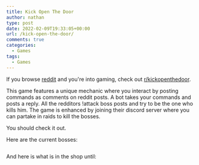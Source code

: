```yaml
---
title: Kick Open The Door
author: nathan
type: post
date: 2022-02-09T19:33:05+00:00
url: /kick-open-the-door/
comments: true
categories:
  - Games
tags:
  - Games
---
```

If you browse [reddit][1] and you're into gaming, check out [r/kickopenthedoor][2].

<!--more-->

This game features a unique mechanic where you interact by posting commands as comments on reddit posts. A bot takes your commands and posts a reply. All the redditors !attack boss posts and try to be the one who kills him. The game is enhanced by joining their discord server where you can partake in raids to kill the bosses.

You should check it out.

Here are the current bosses:
<span id="last-update"></span>
<div id="boss-list"></div>


And here is what is in the shop until:
<span id="shop-expires"></span>

<div id="shop-info"></div>

 [1]: https://www.reddit.com
 [2]: https://www.reddit.com/r/kickopenthedoor

<style>
    div#boss-list {
        display: flex;
        flex-direction: row;
        width: 100%;
        flex-wrap: wrap;
    }
    .boss-info {
        background: #fff;
        border-radius: 2px;
        display: inline-block;
        min-height: 150px;
        margin: 1rem;
        position: relative;
        width: 300px;
        box-shadow: 0 19px 38px rgb(0 0 0 / 30%), 0 15px 12px rgb(0 0 0 / 22%);
        flex: none;
    }
    .boss-attributes {
        display: flex;
    }
    .boss-attributes span {
        display: block;
        width: 100%;
        padding: 5px;
        margin: 3px;
        border-radius: 5px;
        color: black;
    }
    .boss-attributes span.weak {
        background: #9c9;
    }
    .boss-attributes span.neutral {
        background: #dddcdc;
    }
    .boss-attributes span.resist {
        background: #d98b8b;
    }
    span.element {
        padding: 0 0.2em;
    }
    span.element:before {
        font-size: 1.2em;
        padding-right: 0.15em;
        margin-left: -0.5em;
        text-decoration: none;
        color: #ccc;
        font-family: "Noto Color Emoji", "Apple Color Emoji", "Segoe UI Emoji", Times, Symbola, Aegyptus, Code2000, Code2001, Code2002, Musica, serif, LastResort;
        font-variant-emoji: emoji;
    }
    span.element.Havoc:before {
        content: '⚔'
    }
    span.element.Almighty:before {
        content: '👼'
    }
    span.element.Sinful:before {
        content: '😈'
    }
    span.element.Bless:before {
        content: '✝'
    }
    span.element.Curse:before {
        content: '☠'
    }
    span.element.Lawful:before {
        content: '🏛'
    }
    span.element.Order:before {
        content: '☯'
    }
    span.element.Chaos:before {
        content: '🗯'
    }
    span.element.Light:before {
        content: '☀'
    }
    span.element.Dark:before {
        content: '🌌'
    }
    .boss-info .header {
        background: #6091de;
        padding: 8px;
    }
    .boss-info .header a {
        display: block;
        color: white;
        text-align: center;
    }
    .boss-info .header a .hp {
        display: block;
    }
    .boss-content {
        padding: 8px 16px 16px 16px;
    }
</style>

<script>
    window.addEventListener('DOMContentLoaded', () => $.getJSON('https://firebasestorage.googleapis.com/v0/b/thewizardsmanse-8e843.appspot.com/o/kotd.json?alt=media', data => {

        const formatter = new Intl.RelativeTimeFormat(undefined, {
            numeric: 'auto'
        });

        const DIVISIONS = [
            { amount: 60, name: 'seconds' },
            { amount: 60, name: 'minutes' },
            { amount: 24, name: 'hours' },
            { amount: 7, name: 'days' },
            { amount: 4.34524, name: 'weeks' },
            { amount: 12, name: 'months' },
            { amount: Number.POSITIVE_INFINITY, name: 'years' }
        ];

        function formatTimeAgo(date) {
            let duration = (date - new Date()) / 1000

            for (let i = 0; i <= DIVISIONS.length; i++) {
                const division = DIVISIONS[i]
                if (Math.abs(duration) < division.amount) {
                return formatter.format(Math.round(duration), division.name)
                }
                duration /= division.amount
            }
        }

        const generatedDate = new Date(data.generated);
        const expiresDate = new Date(data.shop.expires * 1000);

        function formatDates() {
            const lastUpdate = $('#last-update');
            const shopExpires = $('#shop-expires');
            lastUpdate.html(`<span title="${generatedDate}">${formatTimeAgo(generatedDate)}</span>`);
            shopExpires.html(`<span title="${expiresDate}">${formatTimeAgo(expiresDate)}</span>`);
        }

        formatDates();
        setInterval(formatDates, 60000)

        const bossList = $('#boss-list');
        data.posts.forEach(boss => {
            const bossInfo = $('<div class="boss-info"></div>');
            const totalHP = boss.title.match(/\[Health:([0-9]+)\]/)[1];
            const title = boss.title.replace(/\[Health:[0-9]+\]/, '');
            const remainingHP = boss.link_flair_text.match(/\[Health: ([0-9]+)\]/)[1];
            bossInfo.append(`<div class="header"><a href="https://www.reddit.com${boss.permalink}">${title}<span class="hp">[Health: ${remainingHP} / ${totalHP}]</span></a></div>`);
            const bossContent = $(`<div class="boss-content"><a href="https://www.reddit.com${boss.permalink}"><img src="${boss.thumbnail}"></img></a></div>`);
            const bossAttributes = $('<div class="boss-attributes"></div>');
            const weak = $('<span class="weak"></span>');
            boss.weak.forEach(x => weak.append(`<span class="element ${x}">${x}</span>`));
            bossAttributes.append(weak);
            const neutral = $('<span class="neutral"></span>');
            boss.neutral.forEach(x => neutral.append(`<span class="element ${x}">${x}</span>`));
            bossAttributes.append(neutral);
            const resist = $('<span class="resist"></span>');
            boss.resist.forEach(x => resist.append(`<span class="element ${x}">${x}</span>`));
            bossAttributes.append(resist);
            bossContent.append(bossAttributes);
            bossInfo.append(bossContent)
            bossList.append(bossInfo);
        });

        const shopTable = $('<table><tr><th>Id</th><th>Name</th><th>Price</th><th>Damage</th><th>Duration</th><th>Element</th></tr></table>');
        data.shop.items.forEach(item => {
            const row = $(`<tr><td>${item.id}</td><td>${item.name}</td><td>${item.price}</td><td>${item.damage}</td><td>${item.duration}</td><td><span class="element ${item.element}">${item.element}</span></td></tr>`);
            shopTable.append(row);
        });
        const shop = $('#shop-info');
        shop.append(shopTable);
    }));
</script>
